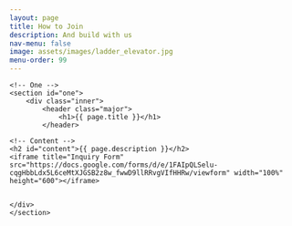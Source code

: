 ```yaml
---
layout: page
title: How to Join
description: And build with us
nav-menu: false
image: assets/images/ladder_elevator.jpg
menu-order: 99
---
```


<!-- Main -->
<div id="main">


	<!-- One -->
	<section id="one">
	    <div class="inner">
	        <header class="major">
	            <h1>{{ page.title }}</h1>
	        </header>

	<!-- Content -->
	<h2 id="content">{{ page.description }}</h2>
	<iframe title="Inquiry Form" src="https://docs.google.com/forms/d/e/1FAIpQLSelu-cqgHbbLdx5L6ceMtXJGSB2z8w_fwwD9llRRvgVIfHHRw/viewform" width="100%" height="600"></iframe>


	</div>
	</section>

</div>
